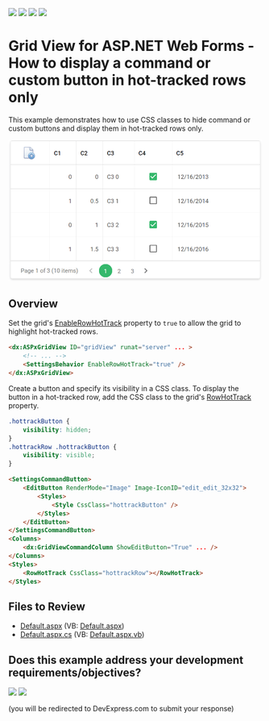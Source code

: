 <!-- default badges list -->
![](https://img.shields.io/endpoint?url=https://codecentral.devexpress.com/api/v1/VersionRange/128535570/17.1.3%2B)
[![](https://img.shields.io/badge/Open_in_DevExpress_Support_Center-FF7200?style=flat-square&logo=DevExpress&logoColor=white)](https://supportcenter.devexpress.com/ticket/details/T529995)
[![](https://img.shields.io/badge/📖_How_to_use_DevExpress_Examples-e9f6fc?style=flat-square)](https://docs.devexpress.com/GeneralInformation/403183)
[![](https://img.shields.io/badge/💬_Leave_Feedback-feecdd?style=flat-square)](#does-this-example-address-your-development-requirementsobjectives)
<!-- default badges end -->
# Grid View for ASP.NET Web Forms - How to display a command or custom button in hot-tracked rows only

This example demonstrates how to use CSS classes to hide command or custom buttons and display them in hot-tracked rows only.

![Show buttons](hoveredRows.gif)

## Overview

Set the grid's [EnableRowHotTrack](https://docs.devexpress.com/AspNet/DevExpress.Web.ASPxGridViewBehaviorSettings.EnableRowHotTrack) property to `true` to allow the grid to highlight hot-tracked rows.

```aspx
<dx:ASPxGridView ID="gridView" runat="server" ... >
    <!-- ... --> 
    <SettingsBehavior EnableRowHotTrack="true" />
</dx:ASPxGridView>
```

Create a button and specify its visibility in a CSS class. To display the button in a hot-tracked row, add the CSS class to the grid's [RowHotTrack](https://docs.devexpress.com/AspNet/DevExpress.Web.GridViewStyles.RowHotTrackCreate) property.

```css
.hottrackButton {
    visibility: hidden;
}
.hottrackRow .hottrackButton {
    visibility: visible;
}
```

```aspx
<SettingsCommandButton>
    <EditButton RenderMode="Image" Image-IconID="edit_edit_32x32">
        <Styles>
            <Style CssClass="hottrackButton" />
        </Styles>
    </EditButton>
</SettingsCommandButton>
<Columns>
    <dx:GridViewCommandColumn ShowEditButton="True" ... />
</Columns>
<Styles>
    <RowHotTrack CssClass="hottrackRow"></RowHotTrack>
</Styles>
```

## Files to Review

* [Default.aspx](./CS/Default.aspx) (VB: [Default.aspx](./VB/Default.aspx))
* [Default.aspx.cs](./CS/Default.aspx.cs) (VB: [Default.aspx.vb](./VB/Default.aspx.vb))
<!-- feedback -->
## Does this example address your development requirements/objectives?

[<img src="https://www.devexpress.com/support/examples/i/yes-button.svg"/>](https://www.devexpress.com/support/examples/survey.xml?utm_source=github&utm_campaign=asp-net-web-forms-grid-command-buttons-in-hot-tracked-rows&~~~was_helpful=yes) [<img src="https://www.devexpress.com/support/examples/i/no-button.svg"/>](https://www.devexpress.com/support/examples/survey.xml?utm_source=github&utm_campaign=asp-net-web-forms-grid-command-buttons-in-hot-tracked-rows&~~~was_helpful=no)

(you will be redirected to DevExpress.com to submit your response)
<!-- feedback end -->
